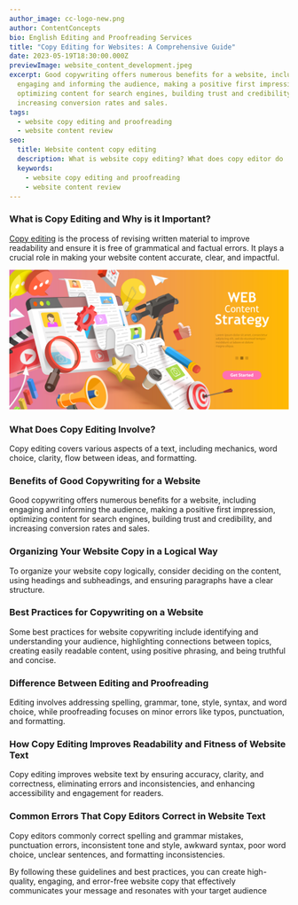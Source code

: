 ```yaml
---
author_image: cc-logo-new.png
author: ContentConcepts
bio: English Editing and Proofreading Services
title: "Copy Editing for Websites: A Comprehensive Guide"
date: 2023-05-19T18:30:00.000Z
previewImage: website_content_development.jpeg
excerpt: Good copywriting offers numerous benefits for a website, including
  engaging and informing the audience, making a positive first impression,
  optimizing content for search engines, building trust and credibility, and
  increasing conversion rates and sales.
tags:
  - website copy editing and proofreading
  - website content review
seo:
  title: Website content copy editing
  description: What is website copy editing? What does copy editor do
  keywords:
    - website copy editing and proofreading
    - website content review
---
```

### What is Copy Editing and Why is it Important?

[Copy editing](https://contentconcepts.com/services/business_editing/website_content_review/) is the process of revising written material to improve readability and ensure it is free of grammatical and factual errors. It plays a crucial role in making your website content accurate, clear, and impactful.

![website content copy editing](website_content_development.jpeg "website content copy editing and review")

### What Does Copy Editing Involve?

Copy editing covers various aspects of a text, including mechanics, word choice, clarity, flow between ideas, and formatting.

### Benefits of Good Copywriting for a Website

Good copywriting offers numerous benefits for a website, including engaging and informing the audience, making a positive first impression, optimizing content for search engines, building trust and credibility, and increasing conversion rates and sales.

### Organizing Your Website Copy in a Logical Way

To organize your website copy logically, consider deciding on the content, using headings and subheadings, and ensuring paragraphs have a clear structure.

### Best Practices for Copywriting on a Website

Some best practices for website copywriting include identifying and understanding your audience, highlighting connections between topics, creating easily readable content, using positive phrasing, and being truthful and concise.

### Difference Between Editing and Proofreading

Editing involves addressing spelling, grammar, tone, style, syntax, and word choice, while proofreading focuses on minor errors like typos, punctuation, and formatting.

### How Copy Editing Improves Readability and Fitness of Website Text

Copy editing improves website text by ensuring accuracy, clarity, and correctness, eliminating errors and inconsistencies, and enhancing accessibility and engagement for readers.

### Common Errors That Copy Editors Correct in Website Text

Copy editors commonly correct spelling and grammar mistakes, punctuation errors, inconsistent tone and style, awkward syntax, poor word choice, unclear sentences, and formatting inconsistencies.

By following these guidelines and best practices, you can create high-quality, engaging, and error-free website copy that effectively communicates your message and resonates with your target audience